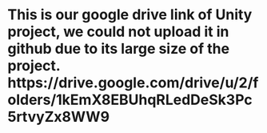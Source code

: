 <h1> This is our google drive link of Unity project, we could not upload it in github due to its large size of the project. https://drive.google.com/drive/u/2/folders/1kEmX8EBUhqRLedDeSk3Pc5rtvyZx8WW9 </h1>
